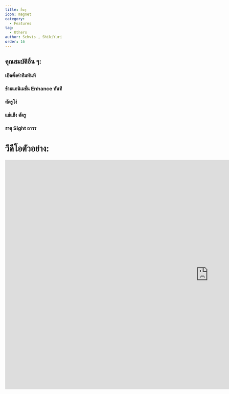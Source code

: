 ```yaml
---
title: อื่นๆ
icon: magnet
category:
  - Features
tag:
  - Others
author: Schvis , ShikiYuri 
order: 16
---
```


## คุณสมบัติอื่น ๆ:
### เปิดตั้งค่าทีมทันที
### ข้ามแอนิเมชั่น Enhance ทันที
### ศัตรูโง่
### แช่แข็ง ศัตรู
### ธาตุ Sight ถาวร

# วีดีโอตัวอย่าง:

<div class="iframe-container"><iframe width="1328" height="747" src="https://www.youtube.com/embed/Pq0OiHN-DPg?list=PL5eI1Tb64p56g27qfYk7VuFTz4FK6YrKa" title="Korepi - World/Others" frameborder="0" allow="accelerometer; autoplay; clipboard-write; encrypted-media; gyroscope; picture-in-picture; web-share" referrerpolicy="strict-origin-when-cross-origin" allowfullscreen></iframe></div>
